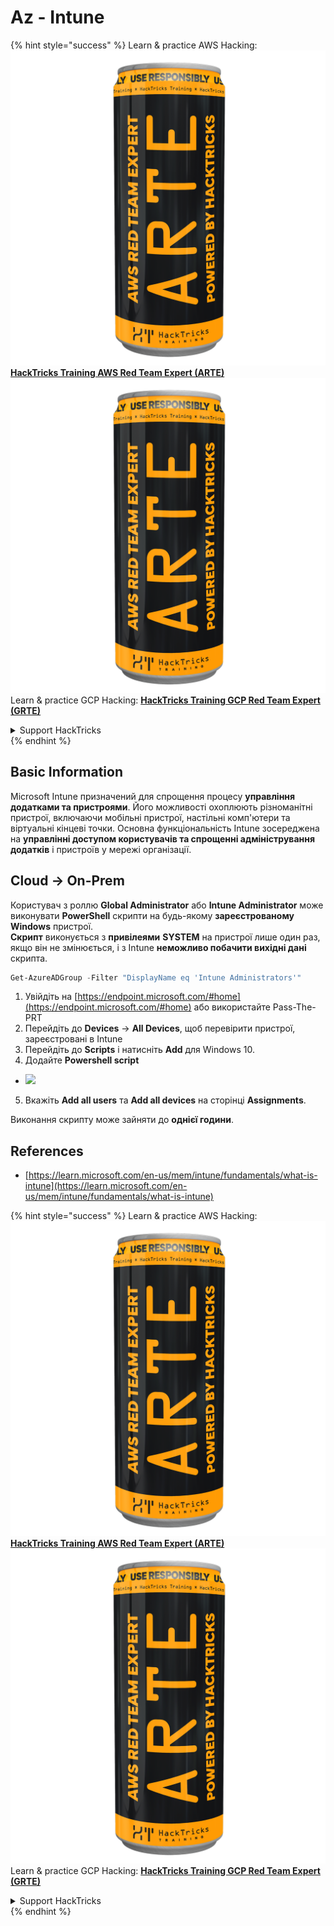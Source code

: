 # Az - Intune

{% hint style="success" %}
Learn & practice AWS Hacking:<img src="../../../.gitbook/assets/image (1) (1) (1).png" alt="" data-size="line">[**HackTricks Training AWS Red Team Expert (ARTE)**](https://training.hacktricks.xyz/courses/arte)<img src="../../../.gitbook/assets/image (1) (1) (1).png" alt="" data-size="line">\
Learn & practice GCP Hacking: <img src="../../../.gitbook/assets/image (2).png" alt="" data-size="line">[**HackTricks Training GCP Red Team Expert (GRTE)**<img src="../../../.gitbook/assets/image (2).png" alt="" data-size="line">](https://training.hacktricks.xyz/courses/grte)

<details>

<summary>Support HackTricks</summary>

* Check the [**subscription plans**](https://github.com/sponsors/carlospolop)!
* **Join the** 💬 [**Discord group**](https://discord.gg/hRep4RUj7f) or the [**telegram group**](https://t.me/peass) or **follow** us on **Twitter** 🐦 [**@hacktricks\_live**](https://twitter.com/hacktricks_live)**.**
* **Share hacking tricks by submitting PRs to the** [**HackTricks**](https://github.com/carlospolop/hacktricks) and [**HackTricks Cloud**](https://github.com/carlospolop/hacktricks-cloud) github repos.

</details>
{% endhint %}

## Basic Information

Microsoft Intune призначений для спрощення процесу **управління додатками та пристроями**. Його можливості охоплюють різноманітні пристрої, включаючи мобільні пристрої, настільні комп'ютери та віртуальні кінцеві точки. Основна функціональність Intune зосереджена на **управлінні доступом користувачів та спрощенні адміністрування додатків** і пристроїв у мережі організації.

## Cloud -> On-Prem

Користувач з роллю **Global Administrator** або **Intune Administrator** може виконувати **PowerShell** скрипти на будь-якому **зареєстрованому Windows** пристрої.\
**Скрипт** виконується з **привілеями** **SYSTEM** на пристрої лише один раз, якщо він не змінюється, і з Intune **неможливо побачити вихідні дані** скрипта.
```powershell
Get-AzureADGroup -Filter "DisplayName eq 'Intune Administrators'"
```
1. Увійдіть на [https://endpoint.microsoft.com/#home](https://endpoint.microsoft.com/#home) або використайте Pass-The-PRT
2. Перейдіть до **Devices** -> **All Devices**, щоб перевірити пристрої, зареєстровані в Intune
3. Перейдіть до **Scripts** і натисніть **Add** для Windows 10.
4. Додайте **Powershell script**
* ![](<../../../.gitbook/assets/image (264).png>)
5. Вкажіть **Add all users** та **Add all devices** на сторінці **Assignments**.

Виконання скрипту може зайняти до **однієї години**.

## References

* [https://learn.microsoft.com/en-us/mem/intune/fundamentals/what-is-intune](https://learn.microsoft.com/en-us/mem/intune/fundamentals/what-is-intune)

{% hint style="success" %}
Learn & practice AWS Hacking:<img src="../../../.gitbook/assets/image (1) (1) (1).png" alt="" data-size="line">[**HackTricks Training AWS Red Team Expert (ARTE)**](https://training.hacktricks.xyz/courses/arte)<img src="../../../.gitbook/assets/image (1) (1) (1).png" alt="" data-size="line">\
Learn & practice GCP Hacking: <img src="../../../.gitbook/assets/image (2).png" alt="" data-size="line">[**HackTricks Training GCP Red Team Expert (GRTE)**<img src="../../../.gitbook/assets/image (2).png" alt="" data-size="line">](https://training.hacktricks.xyz/courses/grte)

<details>

<summary>Support HackTricks</summary>

* Check the [**subscription plans**](https://github.com/sponsors/carlospolop)!
* **Join the** 💬 [**Discord group**](https://discord.gg/hRep4RUj7f) or the [**telegram group**](https://t.me/peass) or **follow** us on **Twitter** 🐦 [**@hacktricks\_live**](https://twitter.com/hacktricks_live)**.**
* **Share hacking tricks by submitting PRs to the** [**HackTricks**](https://github.com/carlospolop/hacktricks) and [**HackTricks Cloud**](https://github.com/carlospolop/hacktricks-cloud) github repos.

</details>
{% endhint %}
